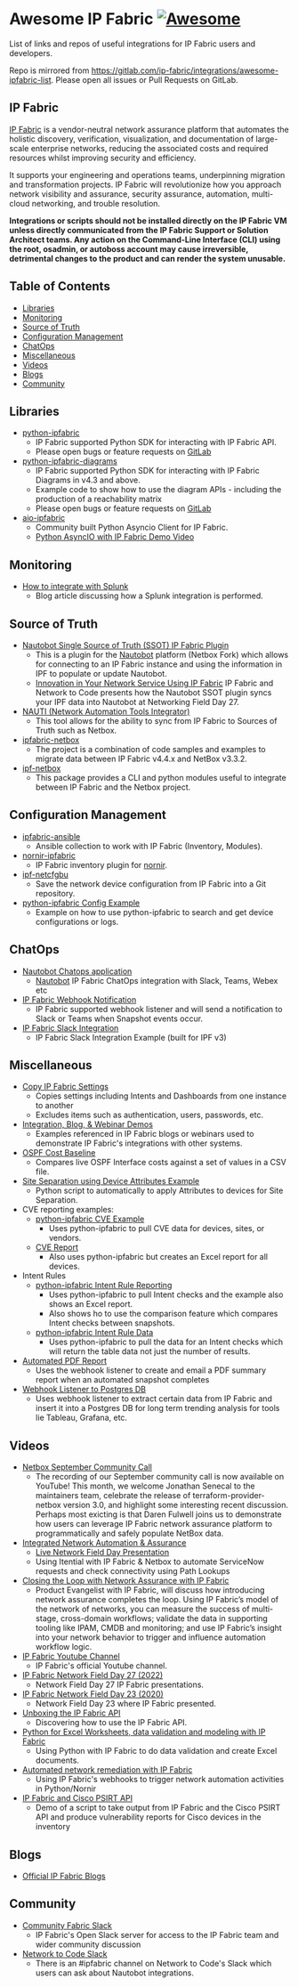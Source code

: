 # Awesome IP Fabric [![Awesome](https://awesome.re/badge-flat.svg)](https://awesome.re)

List of links and repos of useful integrations for IP Fabric users and developers.

Repo is mirrored from https://gitlab.com/ip-fabric/integrations/awesome-ipfabric-list. Please open all issues or Pull Requests on GitLab.

## IP Fabric

[IP Fabric](https://ipfabric.io) is a vendor-neutral network assurance platform that automates the 
holistic discovery, verification, visualization, and documentation of 
large-scale enterprise networks, reducing the associated costs and required 
resources whilst improving security and efficiency.

It supports your engineering and operations teams, underpinning migration and 
transformation projects. IP Fabric will revolutionize how you approach network 
visibility and assurance, security assurance, automation, multi-cloud 
networking, and trouble resolution.

**Integrations or scripts should not be installed directly on the IP Fabric VM unless directly communicated from the
IP Fabric Support or Solution Architect teams.  Any action on the Command-Line Interface (CLI) using the root, osadmin,
or autoboss account may cause irreversible, detrimental changes to the product and can render the system unusable.**

## Table of Contents

- [Libraries](#libraries)
- [Monitoring](#monitoring)
- [Source of Truth](#source-of-truth)
- [Configuration Management](#configuration-management)
- [ChatOps](#chatops)
- [Miscellaneous](#miscellaneous)
- [Videos](#videos)
- [Blogs](#blogs)
- [Community](#community)

## Libraries

- [python-ipfabric](https://gitlab.com/ip-fabric/integrations/python-ipfabric)
  - IP Fabric supported Python SDK for interacting with IP Fabric API.
  - Please open bugs or feature requests on [GitLab](https://gitlab.com/ip-fabric/integrations/python-ipfabric/-/issues)
- [python-ipfabric-diagrams](https://gitlab.com/ip-fabric/integrations/python-ipfabric-diagrams)
  - IP Fabric supported Python SDK for interacting with IP Fabric Diagrams in v4.3 and above.
  - Example code to show how to use the diagram APIs - including the production of a reachability matrix
  - Please open bugs or feature requests on [GitLab](https://gitlab.com/ip-fabric/integrations/python-ipfabric-diagrams/-/issues)
- [aio-ipfabric](https://github.com/jeremyschulman/aio-ipfabric)
  - Community built Python Asyncio Client for IP Fabric.
  - [Python AsyncIO with IP Fabric Demo Video](https://www.youtube.com/watch?v=RLyKYP2_uiE)

## Monitoring

- [How to integrate with Splunk](https://ipfabric.io/blog/how-to-integrate-ip-fabric-with-splunk/)
  - Blog article discussing how a Splunk integration is performed.

## Source of Truth

- [Nautobot Single Source of Truth (SSOT) IP Fabric Plugin](https://github.com/nautobot/nautobot-plugin-ssot-ipfabric)
  - This is a plugin for the [Nautobot](https://nautobot.readthedocs.io/) platform (Netbox Fork) which allows for 
    connecting to an IP Fabric instance and using the information in IPF to populate or update Nautobot.
  - [Innovation in Your Network Service Using IP Fabric](https://techfieldday.com/video/innovation-in-your-network-service-using-ip-fabric/) IP Fabric and Network to Code presents how the Nautobot SSOT plugin syncs your IPF data into Nautobot at Networking Field Day 27.
- [NAUTI (Network Automation Tools Integrator)](https://nauti-netdev.github.io/nauti-docs/)
  - This tool allows for the ability to sync from IP Fabric to Sources of Truth such as Netbox.
- [ipfabric-netbox](https://github.com/community-fabric/ipfabric-netbox)
  - The project is a combination of code samples and examples to migrate data between IP Fabric v4.4.x and NetBox v3.3.2.
- [ipf-netbox](https://github.com/jeremyschulman/ipf-netbox)
  - This package provides a CLI and python modules useful to integrate between IP Fabric and the Netbox project.

## Configuration Management

- [ipfabric-ansible](https://gitlab.com/ip-fabric/integrations/ipfabric-ansible)
  - Ansible collection to work with IP Fabric (Inventory, Modules).
- [nornir-ipfabric](https://github.com/routetonull/nornir_ipfabric)
  - IP Fabric inventory plugin for [nornir](https://github.com/nornir-automation/nornir).
- [ipf-netcfgbu](https://github.com/jeremyschulman/ipf-netcfgbu)
  - Save the network device configuration from IP Fabric into a Git repository.
- [python-ipfabric Config Example](https://gitlab.com/ip-fabric/integrations/python-ipfabric/-/blob/develop/examples/tools/config.py)
  - Example on how to use python-ipfabric to search and get device configurations or logs.

## ChatOps

- [Nautobot Chatops application](https://github.com/nautobot/nautobot-plugin-chatops-ipfabric)
  - [Nautobot](https://nautobot.readthedocs.io/) IP Fabric ChatOps integration with Slack, Teams, Webex etc
- [IP Fabric Webhook Notification](https://github.com/community-fabric/ipfabric-webhook-listener/tree/notify)
  - IP Fabric supported webhook listener and will send a notification to Slack or Teams when Snapshot events occur.
- [IP Fabric Slack Integration](https://github.com/ipfabric/ipfabric-slack-integration)
  - IP Fabric Slack Integration Example (built for IPF v3)

## Miscellaneous

- [Copy IP Fabric Settings](https://gitlab.com/ip-fabric/integrations/python-ipfabric/-/tree/develop/examples/copy_settings)
  - Copies settings including Intents and Dashboards from one instance to another
  - Excludes items such as authentication, users, passwords, etc.
- [Integration, Blog, & Webinar Demos](https://gitlab.com/ip-fabric/integrations/marketing-examples/-/tree/main/)
  - Examples referenced in IP Fabric blogs or webinars used to demonstrate IP Fabric's integrations with other systems.
- [OSPF Cost Baseline](https://github.com/jamieparks/IPFabric-OSPF-Cost-Baseline)
  - Compares live OSPF Interface costs against a set of values in a CSV file.
- [Site Separation using Device Attributes Example](https://github.com/community-fabric/python-ipfabric/blob/main/examples/settings/attributes.py)
  - Python script to automatically to apply Attributes to devices for Site Separation.
- CVE reporting examples:
  - [python-ipfabric CVE Example](https://gitlab.com/ip-fabric/integrations/python-ipfabric/-/blob/develop/examples/tools/cve_check.py)
    - Uses python-ipfabric to pull CVE data for devices, sites, or vendors.
  - [CVE Report](https://gitlab.com/ip-fabric/integrations/scripts/cve-report)
    - Also uses python-ipfabric but creates an Excel report for all devices.
- Intent Rules
  - [python-ipfabric Intent Rule Reporting](https://gitlab.com/ip-fabric/integrations/python-ipfabric/-/blob/develop/examples/intent_reports.py)
    - Uses python-ipfabric to pull Intent checks and the example also shows an Excel report.
    - Also shows ho to use the comparison feature which compares Intent checks between snapshots.
  - [python-ipfabric Intent Rule Data](https://gitlab.com/ip-fabric/integrations/python-ipfabric/-/blob/develop/examples/intent.py)
    - Uses python-ipfabric to pull the data for an Intent checks which will return the table data not just the number
      of results.
- [Automated PDF Report](https://gitlab.com/ip-fabric/integrations/marketing-examples/-/tree/main/blogs/2022-05-06-api-programmability-part-3-webhooks/pdf_report)
  - Uses the webhook listener to create and email a PDF summary report when an automated snapshot completes
- [Webhook Listener to Postgres DB](https://gitlab.com/ip-fabric/integrations/marketing-examples/-/tree/main/blogs/2022-05-06-api-programmability-part-3-webhooks/postgres)
  - Uses webhook listener to extract certain data from IP Fabric and insert it into a Postgres DB for long term trending analysis for tools lie Tableau, Grafana, etc.

## Videos

- [Netbox September Community Call](https://netbox.dev/announcements/september-community-call/)
  - The recording of our September community call is now available on YouTube! This month, we welcome Jonathan Senecal to the maintainers team, celebrate the release of terraform-provider-netbox version 3.0, and highlight some interesting recent discussion. Perhaps most exicting is that Daren Fulwell joins us to demonstrate how users can leverage IP Fabric network assurance platform to programmatically and safely populate NetBox data.
- [Integrated Network Automation & Assurance](https://www.itential.com/tech-partners/ipfabric/)
  - [Live Network Field Day Presentation](https://youtu.be/2cq-5CDlFHI)
  - Using Itential with IP Fabric & Netbox to automate ServiceNow requests and check connectivity using Path Lookups
- [Closing the Loop with Network Assurance with IP Fabric](https://youtu.be/acZR2e8qJTM)
  - Product Evangelist with IP Fabric, will discuss how introducing network assurance completes the loop. Using IP Fabric’s model of the network of networks, you can measure the success of multi-stage, cross-domain workflows; validate the data in supporting tooling like IPAM, CMDB and monitoring; and use IP Fabric’s insight into your network behavior to trigger and influence automation workflow logic.
- [IP Fabric Youtube Channel](https://www.youtube.com/c/IPFabric/videos)
  - IP Fabric's official Youtube channel.
- [IP Fabric Network Field Day 27 (2022)](https://techfieldday.com/appearance/ip-fabric-presents-at-networking-field-day-27/)
  - Network Field Day 27 IP Fabric presentations.
- [IP Fabric Network Field Day 23 (2020)](https://www.youtube.com/playlist?list=PLinuRwpnsHaeH9fOOOKuXJWjijBZHa1iA)
  - Network Field Day 23 where IP Fabric presented.
- [Unboxing the IP Fabric API](https://www.youtube.com/watch?v=QX9o7UQJ9h4)
  - Discovering how to use the IP Fabric API.
- [Python for Excel Worksheets, data validation and modeling with IP Fabric](https://www.youtube.com/watch?v=JxWX1pOwZvg)
  - Using Python with IP Fabric to do data validation and create Excel documents.
- [Automated network remediation with IP Fabric](https://www.youtube.com/watch?v=pVGcqf1hNHQ)
  - Using IP Fabric's webhooks to trigger network automation activities in Python/Nornir
- [IP Fabric and Cisco PSIRT API](https://www.youtube.com/watch?v=1NAuWwwycDg)
  - Demo of a script to take output from IP Fabric and the Cisco PSIRT API and produce vulnerability reports for 
    Cisco devices in the inventory

## Blogs

- [Official IP Fabric Blogs](https://ipfabric.io/blog/)

## Community

- [Community Fabric Slack](https://join.slack.com/t/ipfabric-community/shared_invite/zt-1gqe9jvw1-aJImnQuieH3CR2KVqWZJzA)
  - IP Fabric's Open Slack server for access to the IP Fabric team and wider community discussion
- [Network to Code Slack](https://slack.networktocode.com/)
  - There is an #ipfabric channel on Network to Code's Slack which users can ask about Nautobot integrations.
